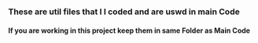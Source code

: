 ### These are util files that I I coded and are uswd in main Code
#### If you are working in this project keep them in same Folder as Main Code
